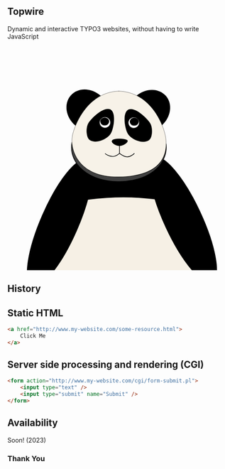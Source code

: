 ## Topwire

Dynamic and interactive TYPO3 websites, without having to write JavaScript

<div style="display:flex;justify-content: center" data-controller="hearts">
<svg data-controller="panda" class="Panda" width="100%" height="100%" viewBox="0 0 1080 1080" version="1.1" xmlns="http://www.w3.org/2000/svg" xmlns:xlink="http://www.w3.org/1999/xlink" xml:space="preserve" style="fill-rule:evenodd;clip-rule:evenodd;stroke-linecap:square;stroke-linejoin:round;stroke-miterlimit:1.5;">
    <g id="Panda">
        <g id="Body">
            <ellipse data-panda-target="belly" id="Belly" cx="542.349" cy="983.437" rx="375.089" ry="485.04" style="fill:#f6f0e5;stroke:#000;stroke-width:3px;"/>
            <path id="Shoulder" d="M205.496,769.976c61.106,-160.798 189.054,-271.58 336.853,-271.58c146.562,0 273.603,108.935 335.304,267.553c-0.396,-0.088 -0.794,-0.179 -1.195,-0.271c-219.852,-50.447 -399.578,-54.6 -670.962,4.298Z" style="stroke:#000;stroke-width:3px;"/>
            <path id="left-Arm" d="M708.42,536.299c45.267,-21.117 144.737,96.409 221.988,262.285c77.251,165.877 103.218,317.691 57.951,338.808c-45.267,21.117 -144.737,-96.409 -221.988,-262.285c-77.251,-165.876 -103.218,-317.691 -57.951,-338.808Z" style="stroke:#000;stroke-width:3px;"/>
            <path id="right-Arm" d="M384.443,547.34c-45.812,-19.961 -142.428,99.92 -215.621,267.541c-73.193,167.622 -95.423,319.915 -49.612,339.877c45.812,19.962 142.429,-99.919 215.621,-267.541c73.193,-167.621 95.423,-319.915 49.612,-339.877Z" style="stroke:#000;stroke-width:3px;"/>
        </g>
        <g id="Head">
            <path id="beard" d="M766.268,470.014c10.157,84.098 -59.896,179.64 -227.96,182.318c-137.747,2.195 -246.471,-83.185 -226.679,-189.37c3.594,61.732 50.82,169.609 226.679,166.66c191.023,-3.203 227.604,-91.177 227.96,-159.608Z" style="fill:#404040;stroke:#000;stroke-width:3px;"/>
            <path id="skull" d="M538.308,215.99c-162.644,4.205 -223.607,190.696 -225.113,220.107c-10.374,48.402 19.141,196.979 225.113,193.525c213.124,-3.574 234.002,-112.669 226.812,-182.413c-6.683,-64.824 -72.406,-226.757 -226.812,-231.219Z" style="fill:#f7f2e8;stroke:#000;stroke-width:1px;stroke-linecap:round;"/>
            <path data-panda-target="rightEar" id="right-ear" d="M329.096,382.554c-0.946,-0.777 -1.884,-1.571 -2.814,-2.382c-45.571,-39.701 -54.861,-103.789 -20.735,-143.026c34.127,-39.237 98.831,-38.861 144.401,0.84c0.253,0.221 0.506,0.443 0.757,0.665c-63.483,33.472 -102.071,97.102 -121.609,143.903Z"/>
            <path data-panda-target="leftEar" id="left-ear" d="M746.925,380.218c-20.991,-51.7 -60.457,-111.655 -122.702,-142.892c45.356,-37.01 107.875,-36.484 141.214,1.848c33.564,38.591 25.13,101.22 -18.512,141.044Z"/>
            <path id="right-lips" d="M472.725,518.029c0,-0 16.132,13.458 36.436,13.191c15.413,-0.203 31.987,-14.589 31.987,-14.589" style="fill:none;stroke:#000;stroke-width:3px;"/>
            <path id="left-lips" d="M612.266,516.813c0,0 -14.737,16.145 -33.396,16.258c-15.144,0.091 -37.05,-16.33 -37.05,-16.33" style="fill:none;stroke:#000;stroke-width:3px;"/>
            <path id="philtrum" d="M541.148,480.162l0,36.469" style="fill:none;stroke:#000;stroke-width:3px;"/>
            <path data-panda-target="nose" id="Nose" d="M504.428,457.142c-1.105,12.675 24.622,23.313 37.265,23.014c12.644,-0.3 39.344,-12.249 38.596,-24.811c-0.616,-10.34 -74.366,-15.359 -75.861,1.797Z" style="stroke:#000;stroke-width:1px;stroke-linecap:round;"/>
            <circle cx="471.154" cy="367.22" r="27.051" style="fill:#fff;stroke:#000;stroke-width:3px;"/>
            <path d="M497.106,304.908c28.954,14.356 16.671,93.345 0.267,117.928c-16.404,24.582 -67.56,48.083 -98.691,29.568c-18.165,-10.803 -21.535,-60.938 -5.887,-84.386c16.404,-24.583 73.407,-78.433 104.311,-63.11Zm-26.427,34.641c-15.496,0 -28.077,12.591 -28.077,28.1c0,15.509 12.581,28.1 28.077,28.1c15.495,-0 28.076,-12.591 28.076,-28.1c-0,-15.509 -12.581,-28.1 -28.076,-28.1Z" style="stroke:#000;stroke-width:1px;stroke-linecap:round;"/>
            <circle cx="610.154" cy="368.22" r="27.051" style="fill:#fff;stroke:#000;stroke-width:3px;"/>
            <path d="M583.589,305.921c-28.954,14.356 -16.671,93.346 -0.267,117.928c16.404,24.583 67.56,48.084 98.691,29.569c18.165,-10.804 21.535,-60.938 5.887,-84.387c-16.404,-24.582 -73.407,-78.432 -104.311,-63.11Zm26.428,34.642c15.495,0 28.076,12.591 28.076,28.1c-0,15.508 -12.581,28.099 -28.076,28.099c-15.496,0 -28.076,-12.591 -28.076,-28.099c-0,-15.509 12.58,-28.1 28.076,-28.1Z" style="stroke:#000;stroke-width:1px;stroke-linecap:round;"/>
            <ellipse id="right-pupil" cx="469.743" cy="362.407" rx="21.64" ry="19.238"/>
            <ellipse id="left-pupil" cx="612.562" cy="363.42" rx="21.64" ry="19.238"/>
        </g>
    </g>
</svg>
</div>



## History


## Static HTML

```html
<a href="http://www.my-website.com/some-resource.html">
    Click Me
</a>
```


## Server side processing and rendering (CGI)

```html
<form action="http://www.my-website.com/cgi/form-submit.pl">
    <input type="text" />
    <input type="submit" name="Submit" />
</form>
```





## Availability

Soon! (2023)



### Thank You
